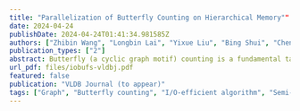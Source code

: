 ```yaml
---
title: "Parallelization of Butterfly Counting on Hierarchical Memory""
date: 2024-04-24
publishDate: 2024-04-24T01:41:34.981585Z
authors: ["Zhibin Wang", "Longbin Lai", "Yixue Liu", "Bing Shui", "Chen Tian", "Sheng Zhong"]
publication_types: ["2"]
abstract: Butterfly (a cyclic graph motif) counting is a fundamental task with many applications in graph analysis, which aims at computing the number of butterflies in a large graph. With the rapid growth of graph data, it is more and more challenging to do butterfly counting due to the super-linear time complexity and large memory consumption. In this paper, we study I/O-efficient algorithms for doing butterfly counting on hierarchical memory. Existing algorithms of this kind cannot guarantee I/O optimality. Observing that in order to count butterflies, it suffices to ``witness'' a subgraph instead of the whole structure, a new class of algorithms called Semi-Witnessing algorithm is proposed. We prove that a Semi-Witnessing  algorithm is not restricted by the lower bound $\Omega(\frac{|E|^2}{MB})$ of a witnessing algorithm, and give a new bound of $\Omega(\min(\frac{|E|^2}{MB}, \frac{|E||V|}{\sqrt{M}B}))$. Subsequently, we develop the IOBufs algorithm that manages to approach the I/O lower bound, and thus claim its optimality. Finally, we investigate the parallelization of IOBufs to improve its performance and scalability. To support various hardware configurations, we introduce a general parallel framework, PIOBufs. Our analysis indicates that the key to implementing PIOBufs on multi-core CPUs lies in the fine-grained task division. Furthermore, we extend the CPU-tailored PIOBufs to harness the extensive parallelism that GPUs provide. Our experimental results show that IOBufs performs better than established algorithms such as EMRC, BFC-EM and G-BFC. Thanks to its I/O-efficient design, IOBufs can handle large graphs that exceed the main memory capacity on both CPUs and GPUs. A significant result is that IOBufs can manage butterfly counting on the Clueweb graph, which has 37 billion edges and quintillions ($10^{18}$) of butterflies.
url_pdf: files/iobufs-vldbj.pdf
featured: false
publication: "VLDB Journal (to appear)"
tags: ["Graph", "Butterfly counting", "I/O-efficient algorithm", "Semi-witnessing", "Parallel algorithm", "GPU"]
---
```


